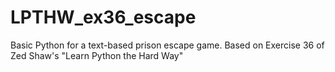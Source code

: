 # LPTHW_ex36_escape
Basic Python for a text-based prison escape game. Based on Exercise 36 of Zed Shaw's "Learn Python the Hard Way"
